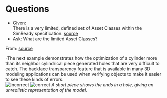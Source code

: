 # Questions

- Given:   
  There is a very limited, defined set of Asset Classes within the SimReady specification. [source](https://docs.omniverse.nvidia.com/prod_simready/prod_simready/sim-needs/semantic-labeling.html)
- Ask: What are the limited Asset Classes?

From: [source](https://docs.omniverse.nvidia.com/prod_simready/prod_simready/simready-asset-creation/modeling-issues.html)  

-The next example demonstrates how the optimization of a cylinder more than its neighbor cylindrical piece generated holes that are very difficult to catch. The backface transparency feature that is available in many 3D modeling applications can be used when verifying objects to make it easier to see these kinds of errors.  
![incorrect](https://docs.omniverse.nvidia.com/prod_simready/_images/simready_modeling-issues-holes-02.png)
![correct](https://docs.omniverse.nvidia.com/prod_simready/_images/simready_modeling-issues-holes-03.png)
_A short piece shows the ends in a hole, giving an unrealistic representation of the model._